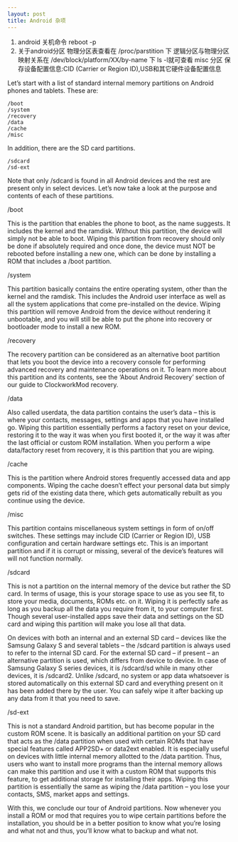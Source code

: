 ```yaml
---
layout: post
title: Android 杂项
---
```


1. android 关机命令  reboot -p
2. 关于android分区
        物理分区表查看在  /proc/parstition 下 
        逻辑分区与物理分区映射关系在  /dev/block/platform/XX/by-name 下  ls -l就可查看
        misc 分区 保存设备配置信息:CID (Carrier or Region ID),USB和其它硬件设备配置信息
 

Let’s start with a list of standard internal memory partitions on Android phones and tablets. These are:

    /boot
    /system
    /recovery
    /data
    /cache
    /misc

In addition, there are the SD card partitions.

    /sdcard
    /sd-ext

Note that only /sdcard is found in all Android devices and the rest are present only in select devices. Let’s now take a look at the purpose and contents of each of these partitions.

/boot

This is the partition that enables the phone to boot, as the name suggests. It includes the kernel and the ramdisk. Without this partition, the device will simply not be able to boot. Wiping this partition from recovery should only be done if absolutely required and once done, the device must NOT be rebooted before installing a new one, which can be done by installing a ROM that includes a /boot partition.

/system

This partition basically contains the entire operating system, other than the kernel and the ramdisk. This includes the Android user interface as well as all the system applications that come pre-installed on the device. Wiping this partition will remove Android from the device without rendering it unbootable, and you will still be able to put the phone into recovery or bootloader mode to install a new ROM.

/recovery

The recovery partition can be considered as an alternative boot partition that lets you boot the device into a recovery console for performing advanced recovery and maintenance operations on it. To learn more about this partition and its contents, see the ‘About Android Recovery’ section of our guide to ClockworkMod recovery.

/data

Also called userdata, the data partition contains the user’s data – this is where your contacts, messages, settings and apps that you have installed go. Wiping this partition essentially performs a factory reset on your device, restoring it to the way it was when you first booted it, or the way it was after the last official or custom ROM installation. When you perform a wipe data/factory reset from recovery, it is this partition that you are wiping.

/cache

This is the partition where Android stores frequently accessed data and app components. Wiping the cache doesn’t effect your personal data but simply gets rid of the existing data there, which gets automatically rebuilt as you continue using the device.

/misc

This partition contains miscellaneous system settings in form of on/off switches. These settings may include CID (Carrier or Region ID), USB configuration and certain hardware settings etc. This is an important partition and if it is corrupt or missing, several of the device’s features will will not function normally.

/sdcard

This is not a partition on the internal memory of the device but rather the SD card. In terms of usage, this is your storage space to use as you see fit, to store your media, documents, ROMs etc. on it. Wiping it is perfectly safe as long as you backup all the data you require from it, to your computer first. Though several user-installed apps save their data and settings on the SD card and wiping this partition will make you lose all that data.

On devices with both an internal and an external SD card – devices like the Samsung Galaxy S and several tablets – the /sdcard partition is always used to refer to the internal SD card. For the external SD card – if present – an alternative partition is used, which differs from device to device. In case of Samsung Galaxy S series devices, it is /sdcard/sd while in many other devices, it is /sdcard2. Unlike /sdcard, no system or app data whatsoever is stored automatically on this external SD card and everything present on it has been added there by the user. You can safely wipe it after backing up any data from it that you need to save.

/sd-ext

This is not a standard Android partition, but has become popular in the custom ROM scene. It is basically an additional partition on your SD card that acts as the /data partition when used with certain ROMs that have special features called APP2SD+ or data2ext enabled. It is especially useful on devices with little internal memory allotted to the /data partition. Thus, users who want to install more programs than the internal memory allows can make this partition and use it with a custom ROM that supports this feature, to get additional storage for installing their apps. Wiping this partition is essentially the same as wiping the /data partition – you lose your contacts, SMS, market apps and settings.

With this, we conclude our tour of Android partitions. Now whenever you install a ROM or mod that requires you to wipe certain partitions before the installation, you should be in a better position to know what you’re losing and what not and thus, you’ll know what to backup and what not.

